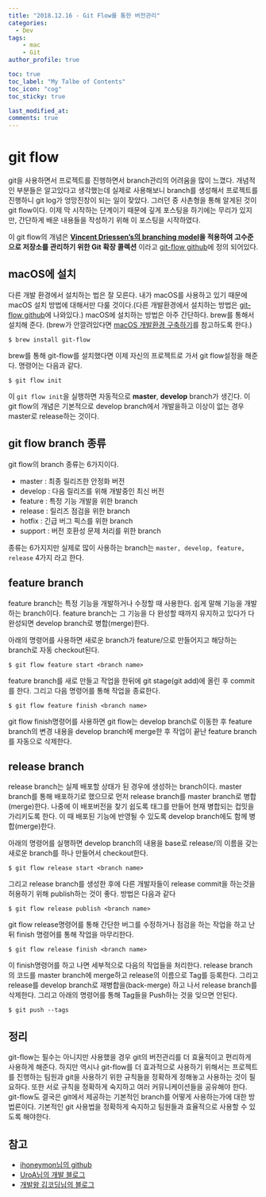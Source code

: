 ```yaml
---
title: "2018.12.16 - Git Flow를 통한 버전관리"
categories: 
  - Dev
tags:
    - mac
    - Git
author_profile: true

toc: true
toc_label: "My Talbe of Contents"
toc_icon: "cog"
toc_sticky: true

last_modified_at:
comments: true
---
```


# git flow

git을 사용하면서 프로젝트를 진행하면서 branch관리의 어려움을 많이 느꼈다. 개념적인 부분들은 알고있다고 생각했는데 실제로 사용해보니 branch를 생성해서 프로젝트를 진행하니 git log가 엉망진창이 되는 일이 잦았다. 그러던 중 사촌형을 통해 알게된 것이 git flow이다. 이제 막 시작하는 단계이기 때문에 깊게 포스팅을 하기에는 무리가 있지만, 간단하게 배운 내용들을 작성하기 위해 이 포스팅을 시작하였다. 

이 git flow의 개념은 __[Vincent Driessen’s의 branching model](https://nvie.com/posts/a-successful-git-branching-model/)을 적용하여 고수준으로 저장소를 관리하기 위한 Git 확장 콜렉션__ 이라고 [git-flow github](https://github.com/nvie/gitflow)에 정의 되어있다. 


## macOS에 설치 

다른 개발 환경에서 설치하는 법은 잘 모른다. 내가 macOS를 사용하고 있기 때문에 macOS 설치 방법에 대해서만 다룰 것이다.(다른 개발환경에서 설치하는 방법은 [git-flow github](https://github.com/nvie/gitflow)에 나와있다.) macOS에 설치하는 방법은 아주 간단하다. brew를 통해서 설치해 준다. (brew가 안깔려있다면 [macOS 개발환경 구축하기](https://mongkyo.github.io/dev/macOS-%EA%B0%9C%EB%B0%9C%ED%99%98%EA%B2%BD-%EA%B5%AC%EC%B6%95%ED%95%98%EA%B8%B0/)를 참고하도록 한다.)

```
$ brew install git-flow
```
brew를 통해 git-flow를 설치했다면 이제 자신의 프로젝트로 가서 git flow설정을 해준다. 명령어는 다음과 같다. 

```
$ git flow init
```
이 `git flow init`을 실행하면 자동적으로 __master__, __develop__ branch가 생긴다. 이 git flow의 개념은 기본적으로 develop branch에서 개발을하고 이상이 없는 경우 master로 release하는 것이다. 

## git flow branch 종류

git flow의 branch 종류는 6가지이다.

- master : 최종 릴리즈한 안정화 버전
- develop : 다음 릴리즈를 위해 개발중인 최신 버전
- feature : 특정 기능 개발을 위한 branch
- release : 릴리즈 점검을 위한 branch
- hotfix : 긴급 버그 픽스를 위한 branch
- support : 버전 호환성 문제 처리를 위한 branch

종류는 6가지지만 실제로 많이 사용하는 branch는 `master, develop, feature, release` 4가지 라고 한다. 

## feature branch

feature branch는 특정 기능을 개발하거나 수정할 때 사용한다. 쉽게 말해 기능을 개발하는 branch이다. feature branch는 그 기능을 다 완성할 때까지 유지하고 있다가 다 완성되면 develop branch로 병합(merge)한다. 

아래의 명령어를 사용하면 새로운 branch가 feature/<branch name>으로 만들어지고 해당하는 branch로 자동 checkout된다.

```
$ git flow feature start <branch name>
```

feature branch를 새로 만들고 작업을 한뒤에 git stage(git add)에 올린 후 commit를 한다. 그리고 다음 명령어를 통해 작업을 종료한다. 

```
$ git flow feature finish <branch name>
```
git flow finish명령어를 사용하면 git flow는 develop branch로 이동한 후 feature branch의 변경 내용을 develop branch에 merge한 후 작업이 끝난 feature branch를 자동으로 삭제한다. 


## release branch 

release branch는 실제 배포할 상태가 된 경우에 생성하는 branch이다. master branch를 통해 배포하기로 했으므로 먼저 release branch를 master branch로 병합(merge)한다. 나중에 이 배포버전을 찾기 쉽도록 태그를 만들어 현재 병합되는 컵밋을 가리키도록 한다. 이 때 배포된 기능에 반영될 수 있도록 develop branch에도 함께 병합(merge)한다.

아래의 명령어를 실행하면 develop branch의 내용을 base로 release/<branch name>의 이름을 갖는 새로운 branch를 하나 만들어서 checkout한다. 

```
$ git flow release start <branch name>
```
그리고 release branch를 생성한 후에 다른 개발자들이 release commit을 하는것을 허용하기 위해 publish하는 것이 좋다. 방법은 다음과 같다

```
$ git flow release publish <branch name>
```


git flow release명령어를 통해 간단한 버그를 수정하거나 점검을 하는 작업을 하고 난 뒤 finish 명령어를 통해 작업을 마무리한다. 

```
$ git flow release finish <branch name>
```

이 finish명령어를 하고 나면 세부적으로 다음의 작업들을 처리한다. release branch의 코드를 master branch에 merge하고 release의 이름으로 Tag를 등록한다. 그리고 release를 develop branch로 재병합을(back-merge) 하고 나서 release branch를 삭제한다. 그리고 아래의 명령어를 통해 Tag들을 Push하는 것을 잊으면 안된다. 

```
$ git push --tags
```


## 정리

git-flow는 필수는 아니지만 사용했을 경우 git의 버전관리를 더 효율적이고 편리하게 사용하게 해준다. 하지만 역시나 git-flow를 더 효과적으로 사용하기 위해서는 프로젝트를 진행하는 팀원과 git을 사용하기 위한 규칙들을 정확하게 정해놓고 사용하는 것이 필요하다. 또한 서로 규칙을 정확하게 숙지하고 여러 커뮤니케이션들을 공유해야 한다. git-flow도 결국은 git에서 제공하는 기본적인 branch를 어떻게 사용하는가에 대한 방법론이다. 기본적인 git 사용법을 정확하게 숙지하고 팀원들과 효율적으로 사용할 수 있도록 해야한다. 


## 참고

- [ihoneymon님의 github](https://gist.github.com/ihoneymon/a28138ee5309c73e94f9)
- [UroA님의 개발 블로그](http://uroa.tistory.com/106)
- [개발왕 김코딩님의 블로그](http://huns.me/development/1131)
